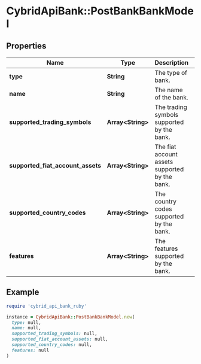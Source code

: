 # CybridApiBank::PostBankBankModel

## Properties

| Name | Type | Description | Notes |
| ---- | ---- | ----------- | ----- |
| **type** | **String** | The type of bank. |  |
| **name** | **String** | The name of the bank. |  |
| **supported_trading_symbols** | **Array&lt;String&gt;** | The trading symbols supported by the bank. |  |
| **supported_fiat_account_assets** | **Array&lt;String&gt;** | The fiat account assets supported by the bank. |  |
| **supported_country_codes** | **Array&lt;String&gt;** | The country codes supported by the bank. |  |
| **features** | **Array&lt;String&gt;** | The features supported by the bank. |  |

## Example

```ruby
require 'cybrid_api_bank_ruby'

instance = CybridApiBank::PostBankBankModel.new(
  type: null,
  name: null,
  supported_trading_symbols: null,
  supported_fiat_account_assets: null,
  supported_country_codes: null,
  features: null
)
```

